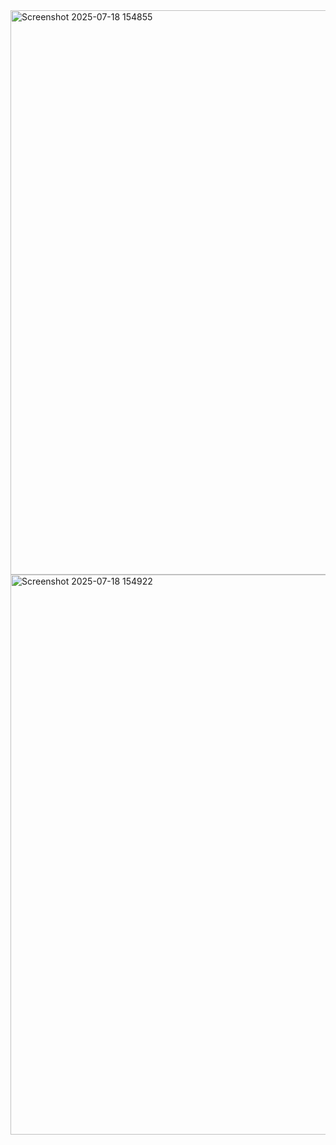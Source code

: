 <img width="1896" height="903" alt="Screenshot 2025-07-18 154855" src="https://github.com/user-attachments/assets/a831d4d1-454a-42aa-9449-66b60d5f8211" />
<img width="1894" height="896" alt="Screenshot 2025-07-18 154922" src="https://github.com/user-attachments/assets/520b99fe-ffe8-44a4-9aaf-963da2cbd7af" />
